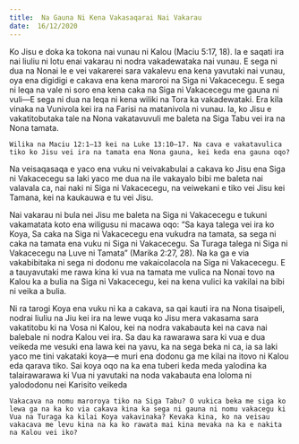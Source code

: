 ```yaml
---
title:  Na Gauna Ni Kena Vakasaqarai Nai Vakarau
date:  16/12/2020
---
```


Ko Jisu e doka ka tokona nai vunau ni Kalou (Maciu 5:17, 18). Ia e saqati ira nai liuliu ni lotu enai vakarau ni nodra vakadewataka nai vunau. E sega ni dua na Nonai le e vei vakarerei sara vakalevu ena kena yavutaki nai vunau, oya ena digidigi e cakava ena kena maroroi na Siga ni Vakacecegu. E sega ni leqa na vale ni soro ena kena caka na Siga ni Vakacecegu me gauna ni vuli—E sega ni dua na leqa ni kena wiliki na Tora ka vakadewataki. Era kila vinaka na Vunivola kei ira na Farisi na matanivola ni vunau. Ia, ko Jisu e vakatitobutaka tale na Nona vakatavuvuli me baleta na Siga Tabu vei ira na Nona tamata.

`Wilika na Maciu 12:1–13 kei na Luke 13:10–17. Na cava e vakatavulica tiko ko Jisu vei ira na tamata ena Nona gauna, kei keda ena gauna oqo?`

Na veisaqasaqa e yaco ena vuku ni veivakabulai a cakava ko Jisu ena Siga ni Vakacecegu sa laki yaco me dua na ile vakayalo bibi me baleta nai valavala ca, nai naki ni Siga ni Vakacecegu, na veiwekani e tiko vei Jisu kei Tamana, kei na kaukauwa e tu vei Jisu.

Nai vakarau ni bula nei Jisu me baleta na Siga ni Vakacecegu e tukuni vakamatata koto ena wiligusu ni macawa oqo: “Sa kaya talega vei ira ko Koya, Sa caka na Siga ni Vakacecegu ena vukudra na tamata, sa sega ni caka na tamata ena vuku ni Siga ni Vakacecegu. Sa Turaga talega ni Siga ni Vakacecegu na Luve ni Tamata” (Marika 2:27, 28). Na ka ga e via vakabibitaka ni sega ni dodonu me vakaicolacola na Siga ni Vakacecegu. E a tauyavutaki me rawa kina ki vua na tamata me vulica na Nonai tovo na Kalou ka a bulia na Siga ni Vakacecegu, kei na kena vulici ka vakilai na bibi ni veika a bulia.

Ni ra tarogi Koya ena vuku ni ka a cakava, sa qai kauti ira na Nona tisaipeli, nodrai liuliu na Jiu kei ira na lewe vuqa ko Jisu mera vakasama sara vakatitobu ki na Vosa ni Kalou, kei na nodra vakabauta kei na cava nai balebale ni nodra Kalou vei ira. Sa dau ka rawarawa sara ki vua e dua veikeda me vesuki ena lawa kei na yavu, ka na sega beka ni ca, ia sa laki yaco me tini vakataki koya—e muri ena dodonu ga me kilai na itovo ni Kalou eda qarava tiko. Sai koya oqo na ka ena tuberi keda meda yalodina ka talairawarawa ki Vua ni yavutaki na noda vakabauta ena loloma ni yalododonu nei Karisito veikeda

`Vakacava na nomu maroroya tiko na Siga Tabu? O vukica beka me siga ko lewa ga na ka ko via cakava kina ka sega ni gauna ni nomu vakacegu ki Vua na Turaga ka kilai Koya vakavinaka? Kevaka kina, ko na veisau vakacava me levu kina na ka ko rawata mai kina mevaka na ka e nakita na Kalou vei iko?`